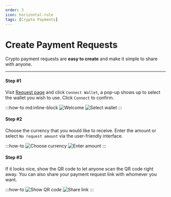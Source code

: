 ```yaml
---
order: 3
icon: horizontal-rule
tags: [Crypto Payments]
---
```


# Create Payment Requests

Crypto payment requests are **easy to create** and make it simple to share with anyone.

---

#### Step #1

Visit [Request page](https://pay.acckenn.com/request) and click `Connect Wallet`, a pop-up shows up to select the wallet you wish to use. Click `Connect` to confirm.

:::how-to md:inline-block
![Welcome](/static/requestStep1-1.png)
![Select wallet](/static/requestStep1-2.png)
:::

#### Step #2

Choose the currency that you would like to receive. Enter the amount or select `No request amount` via the user-friendly interface.

:::how-to
![Choose currency](/static/requestStep2-1.png)
![Enter amount](/static/requestStep2-2.png)
:::

#### Step #3

If it looks nice, show the QR code to let anyone scan the QR code right away. You can also share your payment request link with whomever you want.

:::how-to
![Show QR code](/static/requestStep3-1.png)
![Share link](/static/requestStep3-2.png)
:::